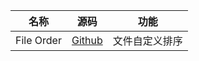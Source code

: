 
| 名称         | 源码                                                         | 功能      |
| ---------- | ---------------------------------------------------------- | ------- |
| File Order | [Github](https://github.com/lukasbach/obsidian-file-order) | 文件自定义排序 |
